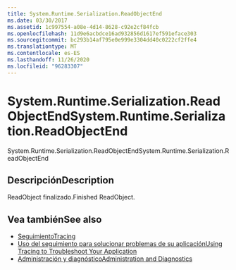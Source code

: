 ```yaml
---
title: System.Runtime.Serialization.ReadObjectEnd
ms.date: 03/30/2017
ms.assetid: 1c997554-a08e-4d14-8628-c92e2cf84fcb
ms.openlocfilehash: 11d9e6acbdce16ad932856d1617ef591eface303
ms.sourcegitcommit: bc293b14af795e0e999e3304dd40c0222cf2ffe4
ms.translationtype: MT
ms.contentlocale: es-ES
ms.lasthandoff: 11/26/2020
ms.locfileid: "96283307"
---
```

# <a name="systemruntimeserializationreadobjectend"></a><span data-ttu-id="d0896-102">System.Runtime.Serialization.ReadObjectEnd</span><span class="sxs-lookup"><span data-stu-id="d0896-102">System.Runtime.Serialization.ReadObjectEnd</span></span>

<span data-ttu-id="d0896-103">System.Runtime.Serialization.ReadObjectEnd</span><span class="sxs-lookup"><span data-stu-id="d0896-103">System.Runtime.Serialization.ReadObjectEnd</span></span>  
  
## <a name="description"></a><span data-ttu-id="d0896-104">Descripción</span><span class="sxs-lookup"><span data-stu-id="d0896-104">Description</span></span>  

 <span data-ttu-id="d0896-105">ReadObject finalizado.</span><span class="sxs-lookup"><span data-stu-id="d0896-105">Finished ReadObject.</span></span>  
  
## <a name="see-also"></a><span data-ttu-id="d0896-106">Vea también</span><span class="sxs-lookup"><span data-stu-id="d0896-106">See also</span></span>

- [<span data-ttu-id="d0896-107">Seguimiento</span><span class="sxs-lookup"><span data-stu-id="d0896-107">Tracing</span></span>](index.md)
- [<span data-ttu-id="d0896-108">Uso del seguimiento para solucionar problemas de su aplicación</span><span class="sxs-lookup"><span data-stu-id="d0896-108">Using Tracing to Troubleshoot Your Application</span></span>](using-tracing-to-troubleshoot-your-application.md)
- [<span data-ttu-id="d0896-109">Administración y diagnóstico</span><span class="sxs-lookup"><span data-stu-id="d0896-109">Administration and Diagnostics</span></span>](../index.md)
